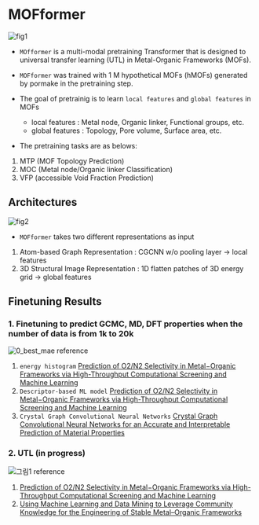 # MOFformer

![fig1](https://user-images.githubusercontent.com/64190846/167791892-50a1ca45-1603-4cbe-852f-7bb824658c4a.jpg)

- `MOfformer` is a multi-modal pretraining Transformer that is designed to universal transfer learning (UTL) in Metal-Organic Frameworks (MOFs).
- `MOFformer` was trained with 1 M hypothetical MOFs (hMOFs) generated by pormake in the pretraining step.
- The goal of pretrainig is to learn `local features` and `global features` in MOFs
  - local features : Metal node, Organic linker, Functional groups, etc.
  - global features : Topology, Pore volume, Surface area, etc.

- The pretraining tasks are as belows:

1) MTP (MOF Topology Prediction)
2) MOC (Metal node/Organic linker Classification)
3) VFP (accessible Void Fraction Prediction)

## Architectures
![fig2](https://user-images.githubusercontent.com/64190846/167792454-32ea32ad-29ba-4230-a15d-7e51c3ce8412.jpg)

- `MOFformer` takes two different representations as input
1) Atom-based Graph Representation : CGCNN w/o pooling layer -> local features
2) 3D Structural Image Representation : 1D flatten patches of 3D energy grid -> global features

## Finetuning Results
### 1. Finetuning to predict GCMC, MD, DFT properties when the number of data is from 1k to 20k
![0_best_mae](https://user-images.githubusercontent.com/64190846/167793802-2e18a15a-24f5-4cc9-88e2-9254f4fb20d0.jpg)
reference
1. `energy histogram` [Prediction of O2/N2 Selectivity in Metal−Organic Frameworks via High-Throughput Computational Screening and Machine Learning](https://pubs.rsc.org/en/content/articlelanding/2019/me/c8me00050f)
2. `Descriptor-based ML model` [Prediction of O2/N2 Selectivity in Metal−Organic Frameworks via High-Throughput Computational Screening and Machine Learning](https://pubs.acs.org/doi/abs/10.1021/acsami.1c18521)
3. `Crystal Graph Convolutional Neural Networks` [Crystal Graph Convolutional Neural Networks for an Accurate and Interpretable Prediction of Material Properties](https://journals.aps.org/prl/abstract/10.1103/PhysRevLett.120.145301)
### 2. UTL (in progress)
![그림1](https://user-images.githubusercontent.com/64190846/167795007-add29f6a-d77b-4f0d-bbc9-ff1b3411faeb.png) 
reference
1. [Prediction of O2/N2 Selectivity in Metal−Organic Frameworks via High-Throughput Computational Screening and Machine Learning](https://pubs.acs.org/doi/abs/10.1021/acsami.1c18521)
2. [Using Machine Learning and Data Mining to Leverage Community Knowledge for the Engineering of Stable Metal–Organic Frameworks](https://pubs.acs.org/doi/10.1021/jacs.1c07217)
